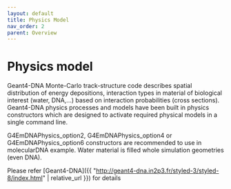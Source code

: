 ```yaml
---
layout: default
title: Physics Model
nav_order: 2
parent: Overview
---
```


# Physics model

Geant4-DNA Monte-Carlo track-structure code describes spatial distribution of energy depositions, interaction types in material of biological interest (water, DNA,...) based on interaction probabilities (cross sections). Geant4-DNA physics processes and models have been built in physics constructors which are designed to activate required physical models in a single command line. 

G4EmDNAPhysics_option2, G4EmDNAPhysics_option4 or G4EmDNAPhysics_option6 constructors are recommended to use in molecularDNA example. Water material is filled whole simulation geometries (even DNA). 

Please refer [Geant4-DNA]({{ "http://geant4-dna.in2p3.fr/styled-3/styled-8/index.html" | relative_url }}) for details
